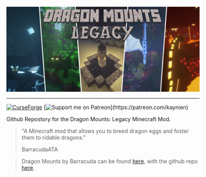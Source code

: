 ![Logo](logo-banner.png)

___

[![CurseForge](https://cf.way2muchnoise.eu/375088.svg)](https://www.curseforge.com/minecraft/mc-mods/dragon-mounts-legacy)
[![Support me on Patreon](https://img.shields.io/badge/dynamic/json?logo=Patreon&logoColor=f96854&style=flat&color=f96854&label=Patreon&labelColor=052d49&query=data.attributes.patron_count&url=https%3A%2F%2Fwww.patreon.com%2Fapi%2Fcampaigns%2F5686478?)](https://patreon.com/kaynien)

Github Repostory for the Dragon Mounts: Legacy Minecraft Mod.

> "A Minecraft mod that allows you to breed dragon eggs and foster them to ridable dragons."
>
> BarracudaATA

> Dragon Mounts by Barracuda can be found [here](https://www.minecraftforum.net/forums/mapping-and-modding-java-edition/minecraft-mods/wip-mods/1439594-dragon-mounts-r46-wip),
with the github repo [here](https://github.com/ata4/dragon-mounts).
